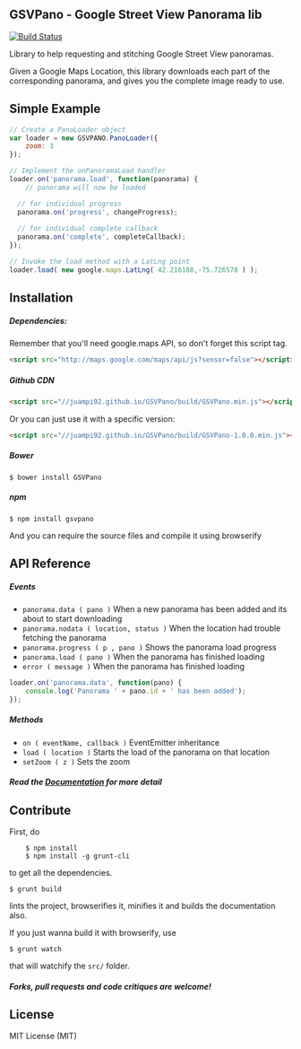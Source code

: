 ## GSVPano - Google Street View Panorama lib
[![Build Status](https://travis-ci.org/juampi92/GSVPano.svg?branch=master)](https://travis-ci.org/juampi92/GSVPano)

Library to help requesting and stitching Google Street View panoramas.

Given a Google Maps Location, this library downloads each part of the corresponding panorama, and gives you the complete image ready to use.

## Simple Example

```js
// Create a PanoLoader object
var loader = new GSVPANO.PanoLoader({
	zoom: 3
});

// Implement the onPanoramaLoad handler
loader.on('panorama.load', function(panorama) {
	// panorama will now be loaded

  // for individual progress
  panorama.on('progress', changeProgress); 
  
  // for individual complete callback
  panorama.on('complete', completeCallback);
});

// Invoke the load method with a LatLng point
loader.load( new google.maps.LatLng( 42.216188,-75.726578 ) );
```

## Installation

##### Dependencies:

Remember that you'll need google.maps API, so don't forget this script tag.

```html
<script src="http://maps.google.com/maps/api/js?sensor=false"></script>
````

##### Github CDN

```html
<script src="//juampi92.github.io/GSVPano/build/GSVPano.min.js"></script>
````

Or you can just use it with a specific version:

```html
<script src="//juampi92.github.io/GSVPano/build/GSVPano-1.0.0.min.js"></script>
````

##### Bower

    $ bower install GSVPano

##### npm

    $ npm install gsvpano

And you can require the source files and compile it using browserify

## API Reference

##### Events

 * `panorama.data ( pano )` When a new panorama has been added and its about to start downloading
 * `panorama.nodata ( location, status )` When the location had trouble fetching the panorama
 * `panorama.progress ( p , pano )` Shows the panorama load progress
 * `panorama.load ( pano )` When the panorama has finished loading
 * `error ( message )` When the panorama has finished loading

```js
loader.on('panorama.data', function(pano) { 
	console.log('Panorama ' + pano.id + ' has been added');
});
```

##### Methods
 * `on ( eventName, callback )` EventEmitter inheritance
 * `load ( location )` Starts the load of the panorama on that location
 * `setZoom ( z )` Sets the zoom

##### Read the [Documentation](https://juampi92.github.io/GSVPano/docs/) for more detail

## Contribute

First, do

		$ npm install
		$ npm install -g grunt-cli

to get all the dependencies.

    $ grunt build

lints the project, browserifies it, minifies it and builds the documentation also.

If you just wanna build it with browserify, use

    $ grunt watch

that will watchify the `src/` folder.


##### Forks, pull requests and code critiques are welcome!

## License

MIT License (MIT)